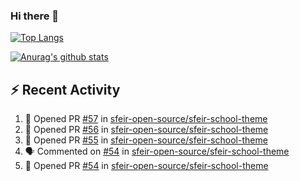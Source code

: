 ### Hi there 👋

[![Top Langs](https://github-readme-stats.vercel.app/api/top-langs/?username=SetiZ&theme=graywhite&layout=compact)](https://github.com/anuraghazra/github-readme-stats)

[![Anurag's github stats](https://github-readme-stats.vercel.app/api?username=SetiZ&theme=graywhite&show_icons=true)](https://github.com/anuraghazra/github-readme-stats)

## :zap: Recent Activity	

<!--START_SECTION:activity-->
1. 💪 Opened PR [#57](https://github.com/sfeir-open-source/sfeir-school-theme/pull/57) in [sfeir-open-source/sfeir-school-theme](https://github.com/sfeir-open-source/sfeir-school-theme)
2. 💪 Opened PR [#56](https://github.com/sfeir-open-source/sfeir-school-theme/pull/56) in [sfeir-open-source/sfeir-school-theme](https://github.com/sfeir-open-source/sfeir-school-theme)
3. 💪 Opened PR [#55](https://github.com/sfeir-open-source/sfeir-school-theme/pull/55) in [sfeir-open-source/sfeir-school-theme](https://github.com/sfeir-open-source/sfeir-school-theme)
4. 🗣 Commented on [#54](https://github.com/sfeir-open-source/sfeir-school-theme/issues/54) in [sfeir-open-source/sfeir-school-theme](https://github.com/sfeir-open-source/sfeir-school-theme)
5. 💪 Opened PR [#54](https://github.com/sfeir-open-source/sfeir-school-theme/pull/54) in [sfeir-open-source/sfeir-school-theme](https://github.com/sfeir-open-source/sfeir-school-theme)
<!--END_SECTION:activity-->

<!--
**SetiZ/SetiZ** is a ✨ _special_ ✨ repository because its `README.md` (this file) appears on your GitHub profile.

Here are some ideas to get you started:

- 🔭 I’m currently working on ...
- 🌱 I’m currently learning ...
- 👯 I’m looking to collaborate on ...
- 🤔 I’m looking for help with ...
- 💬 Ask me about ...
- 📫 How to reach me: ...
- 😄 Pronouns: ...
- ⚡ Fun fact: ...
-->
